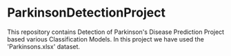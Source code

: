 # ParkinsonDetectionProject
This repository contains Detection of Parkinson's Disease Prediction Project based various Classification Models. In this project we have used the 'Parkinsons.xlsx' dataset.
